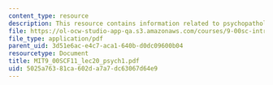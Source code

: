 ```yaml
---
content_type: resource
description: This resource contains information related to psychopathology I.
file: https://ol-ocw-studio-app-qa.s3.amazonaws.com/courses/9-00sc-introduction-to-psychology-fall-2011/5025a76381ca602da7a7dc63067d64e9_MIT9_00SCF11_lec20_psych1.pdf
file_type: application/pdf
parent_uid: 3d51e6ac-e4c7-aca1-640b-d0dc09600b04
resourcetype: Document
title: MIT9_00SCF11_lec20_psych1.pdf
uid: 5025a763-81ca-602d-a7a7-dc63067d64e9
---
```

